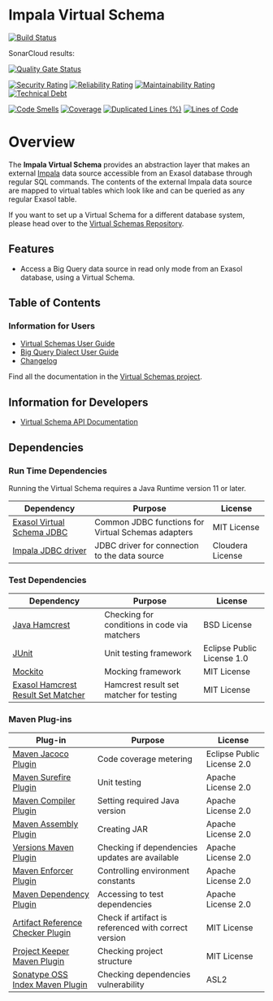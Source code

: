 # Impala Virtual Schema

[![Build Status](https://api.travis-ci.com/exasol/impala-virtual-schema.svg?branch=main)](https://travis-ci.com/exasol/impala-virtual-schema)

SonarCloud results:

[![Quality Gate Status](https://sonarcloud.io/api/project_badges/measure?project=com.exasol%3Aimpala-virtual-schema&metric=alert_status)](https://sonarcloud.io/dashboard?id=com.exasol%3Aimpala-virtual-schema)

[![Security Rating](https://sonarcloud.io/api/project_badges/measure?project=com.exasol%3Aimpala-virtual-schema&metric=security_rating)](https://sonarcloud.io/dashboard?id=com.exasol%3Aimpala-virtual-schema)
[![Reliability Rating](https://sonarcloud.io/api/project_badges/measure?project=com.exasol%3Aimpala-virtual-schema&metric=reliability_rating)](https://sonarcloud.io/dashboard?id=com.exasol%3Aimpala-virtual-schema)
[![Maintainability Rating](https://sonarcloud.io/api/project_badges/measure?project=com.exasol%3Aimpala-virtual-schema&metric=sqale_rating)](https://sonarcloud.io/dashboard?id=com.exasol%3Aimpala-virtual-schema)
[![Technical Debt](https://sonarcloud.io/api/project_badges/measure?project=com.exasol%3Aimpala-virtual-schema&metric=sqale_index)](https://sonarcloud.io/dashboard?id=com.exasol%3Aimpala-virtual-schema)

[![Code Smells](https://sonarcloud.io/api/project_badges/measure?project=com.exasol%3Aimpala-virtual-schema&metric=code_smells)](https://sonarcloud.io/dashboard?id=com.exasol%3Aimpala-virtual-schema)
[![Coverage](https://sonarcloud.io/api/project_badges/measure?project=com.exasol%3Aimpala-virtual-schema&metric=coverage)](https://sonarcloud.io/dashboard?id=com.exasol%3Aimpala-virtual-schema)
[![Duplicated Lines (%)](https://sonarcloud.io/api/project_badges/measure?project=com.exasol%3Aimpala-virtual-schema&metric=duplicated_lines_density)](https://sonarcloud.io/dashboard?id=com.exasol%3Aimpala-virtual-schema)
[![Lines of Code](https://sonarcloud.io/api/project_badges/measure?project=com.exasol%3Aimpala-virtual-schema&metric=ncloc)](https://sonarcloud.io/dashboard?id=com.exasol%3Aimpala-virtual-schema)

# Overview

The **Impala Virtual Schema** provides an abstraction layer that makes an external [Impala](https://www.cloudera.com/documentation/enterprise/5-8-x/topics/impala.html) data source accessible from an Exasol database through regular SQL commands. The contents of the external Impala data source are mapped to virtual tables which look like and can be queried as any regular Exasol table.

If you want to set up a Virtual Schema for a different database system, please head over to the [Virtual Schemas Repository][virtual-schemas].

## Features

* Access a Big Query data source in read only mode from an Exasol database, using a Virtual Schema.

## Table of Contents

### Information for Users

* [Virtual Schemas User Guide][virtual-schemas-user-guide]
* [Big Query Dialect User Guide](doc/user_guide/impala_user_guide.md)
* [Changelog](doc/changes/changelog.md)

Find all the documentation in the [Virtual Schemas project][vs-doc].

## Information for Developers

* [Virtual Schema API Documentation][vs-api]


## Dependencies

### Run Time Dependencies

Running the Virtual Schema requires a Java Runtime version 11 or later.

| Dependency                                                         | Purpose                                                | License                           |
|--------------------------------------------------------------------|--------------------------------------------------------|-----------------------------------|
| [Exasol Virtual Schema JDBC][virtual-schema-common-jdbc]           | Common JDBC functions for Virtual Schemas adapters     | MIT License                       |
| [Impala JDBC driver][impala-jdbc-driver]                           | JDBC driver for connection to the data source          | Cloudera License                  |

### Test Dependencies

| Dependency                                                         | Purpose                                                | License                       |
|--------------------------------------------------------------------|--------------------------------------------------------|-------------------------------|
| [Java Hamcrest](http://hamcrest.org/JavaHamcrest/)                 | Checking for conditions in code via matchers           | BSD License                   |
| [JUnit](https://junit.org/junit5)                                  | Unit testing framework                                 | Eclipse Public License 1.0    |
| [Mockito](http://site.mockito.org/)                                | Mocking framework                                      | MIT License                   |
| [Exasol Hamcrest Result Set Matcher][exasol-hamcrest]              | Hamcrest result set matcher for testing                | MIT License                   |

### Maven Plug-ins

| Plug-in                                                            | Purpose                                                | License                       |
|--------------------------------------------------------------------|--------------------------------------------------------|-------------------------------|
| [Maven Jacoco Plugin][maven-jacoco-plugin]                         | Code coverage metering                                 | Eclipse Public License 2.0    |
| [Maven Surefire Plugin][maven-surefire-plugin]                     | Unit testing                                           | Apache License 2.0            |
| [Maven Compiler Plugin][maven-compiler-plugin]                     | Setting required Java version                          | Apache License 2.0            |
| [Maven Assembly Plugin][maven-assembly-plugin]                     | Creating JAR                                           | Apache License 2.0            |
| [Versions Maven Plugin][versions-maven-plugin]                     | Checking if dependencies updates are available         | Apache License 2.0            |
| [Maven Enforcer Plugin][maven-enforcer-plugin]                     | Controlling environment constants                      | Apache License 2.0            |
| [Maven Dependency Plugin][maven-dependency-plugin]                 | Accessing to test dependencies                         | Apache License 2.0            |
| [Artifact Reference Checker Plugin][artifact-ref-checker-plugin]   | Check if artifact is referenced with correct version   | MIT License                   |
| [Project Keeper Maven Plugin][project-keeper-maven-plugin]         | Checking project structure                             | MIT License                   |
| [Sonatype OSS Index Maven Plugin][sonatype-oss-index-maven-plugin] | Checking dependencies vulnerability                    | ASL2                          |

[virtual-schema-common-jdbc]: https://github.com/exasol/virtual-schema-common-jdbc
[impala-jdbc-driver]: https://www.cloudera.com/downloads/connectors/impala/jdbc/2-6-4.html

[exasol-hamcrest]: https://github.com/exasol/hamcrest-resultset-matcher

[maven-jacoco-plugin]: https://www.eclemma.org/jacoco/trunk/doc/maven.html
[maven-surefire-plugin]: https://maven.apache.org/surefire/maven-surefire-plugin/
[maven-compiler-plugin]: https://maven.apache.org/plugins/maven-compiler-plugin/
[maven-assembly-plugin]: https://maven.apache.org/plugins/maven-assembly-plugin/
[versions-maven-plugin]: https://www.mojohaus.org/versions-maven-plugin/
[maven-enforcer-plugin]: http://maven.apache.org/enforcer/maven-enforcer-plugin/
[artifact-ref-checker-plugin]: https://github.com/exasol/artifact-reference-checker-maven-plugin
[maven-dependency-plugin]: https://maven.apache.org/plugins/maven-dependency-plugin/
[project-keeper-maven-plugin]: https://github.com/exasol/project-keeper-maven-plugin
[sonatype-oss-index-maven-plugin]: https://sonatype.github.io/ossindex-maven/maven-plugin/

[virtual-schemas-user-guide]: https://docs.exasol.com/database_concepts/virtual_schemas.htm
[virtual-schemas]: https://github.com/exasol/virtual-schemas
[vs-api]: https://github.com/exasol/virtual-schema-common-java/blob/master/doc/development/api/virtual_schema_api.md
[vs-doc]: https://github.com/exasol/virtual-schemas/tree/master/doc